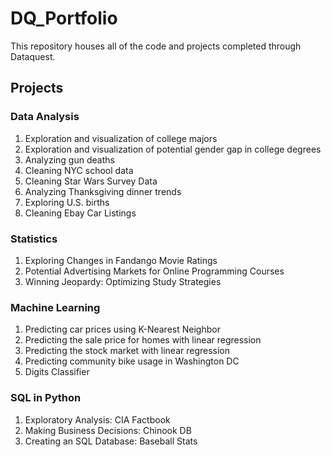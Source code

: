# DQ_Portfolio
 
 This repository houses all of the code and projects completed through Dataquest.

## Projects

### Data Analysis
1. Exploration and visualization of college majors
2. Exploration and visualization of potential gender gap in college degrees
3. Analyzing gun deaths
4. Cleaning NYC school data
5. Cleaning Star Wars Survey Data
6. Analyzing Thanksgiving dinner trends
7. Exploring U.S. births
8. Cleaning Ebay Car Listings

### Statistics 
1. Exploring Changes in Fandango Movie Ratings
2. Potential Advertising Markets for Online Programming Courses
3. Winning Jeopardy: Optimizing Study Strategies

### Machine Learning
1. Predicting car prices using K-Nearest Neighbor
2. Predicting the sale price for homes with linear regression
3. Predicting the stock market with linear regression 
4. Predicting community bike usage in Washington DC
5. Digits Classifier 

### SQL in Python
1. Exploratory Analysis:  CIA Factbook
2. Making Business Decisions: Chinook DB
3. Creating an SQL Database: Baseball Stats

